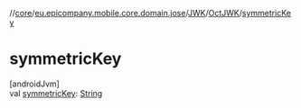 //[core](../../../../index.md)/[eu.epicompany.mobile.core.domain.jose](../../index.md)/[JWK](../index.md)/[OctJWK](index.md)/[symmetricKey](symmetric-key.md)

# symmetricKey

[androidJvm]\
val [symmetricKey](symmetric-key.md): [String](https://kotlinlang.org/api/latest/jvm/stdlib/kotlin/-string/index.html)
